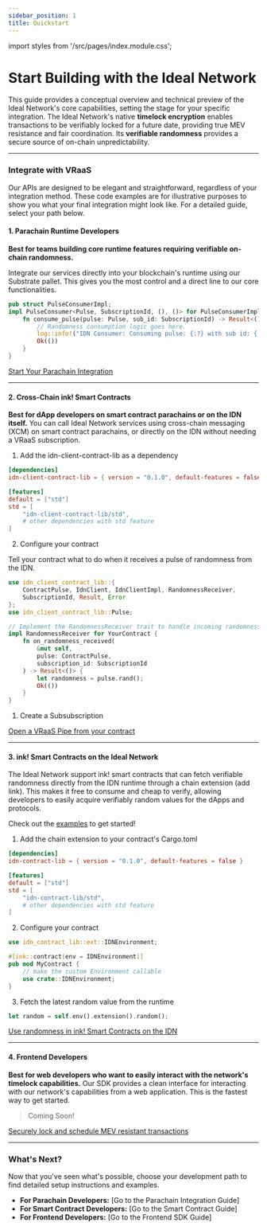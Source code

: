 ```yaml
---
sidebar_position: 1
title: Quickstart
---
```

import styles from '/src/pages/index.module.css';

# Start Building with the Ideal Network

This guide provides a conceptual overview and technical preview of the Ideal Network's core capabilities, setting the stage for your specific integration. The Ideal Network's native **timelock encryption** enables transactions to be verifiably locked for a future date, providing true MEV resistance and fair coordination. Its **verifiable randomness** provides a secure source of on-chain unpredictability.

---

### Integrate with VRaaS

Our APIs are designed to be elegant and straightforward, regardless of your integration method. These code examples are for illustrative purposes to show you what your final integration might look like. For a detailed guide, select your path below.

#### **1. Parachain Runtime Developers**

**Best for teams building core runtime features requiring verifiable on-chain randomness.**

Integrate our services directly into your blockchain's runtime using our Substrate pallet. This gives you the most control and a direct line to our core functionalities.

```rust
pub struct PulseConsumerImpl;
impl PulseConsumer<Pulse, SubscriptionId, (), ()> for PulseConsumerImpl {
    fn consume_pulse(pulse: Pulse, sub_id: SubscriptionId) -> Result<(), ()> {
        // Randomness consumption logic goes here.
        log::info!("IDN Consumer: Consuming pulse: {:?} with sub id: {:?}", pulse, sub_id);
        Ok(())
    }
}
```
<div className={styles.linkBtn}>
    <a href="../guides_and_tutorials/parachains/runtime_integration/parachain_runtime_integration">Start Your Parachain Integration</a>
</div>

-----

#### **2. Cross-Chain ink! Smart Contracts**

**Best for dApp developers on smart contract parachains or on the IDN itself.**
You can call Ideal Network services using cross-chain messaging (XCM) on smart contract parachains, or directly on the IDN without needing a VRaaS subscription.

1. Add the idn-client-contract-lib as a dependency
``` toml
[dependencies]
idn-client-contract-lib = { version = "0.1.0", default-features = false }

[features]
default = ["std"]
std = [
    "idn-client-contract-lib/std",
    # other dependencies with std feature
]
```

2. Configure your contract  

Tell your contract what to do when it receives a pulse of randomness from the IDN.

```rust
use idn_client_contract_lib::{
    ContractPulse, IdnClient, IdnClientImpl, RandomnessReceiver, 
    SubscriptionId, Result, Error
};
use idn_client_contract_lib::Pulse;

// Implement the RandomnessReceiver trait to handle incoming randomness
impl RandomnessReceiver for YourContract {
    fn on_randomness_received(
        &mut self, 
        pulse: ContractPulse,
        subscription_id: SubscriptionId
    ) -> Result<()> {
        let randomness = pulse.rand();
        Ok(())
    }
}
```

1. Create a Subsubscription

<div className={styles.linkBtn}>
    <a href="../guides_and_tutorials/parachains/smart_contracts/ink">Open a VRaaS Pipe from your contract</a>
</div>

---

#### **3. ink! Smart Contracts on the Ideal Network**

The Ideal Network support ink! smart contracts that can fetch verifiable randomness directly from the IDN runtime through a chain extension (add link). This makes it free to consume 
and cheap to verify, allowing developers to easily acquire verifiably random values for the dApps and protocols.

Check out the [examples](https://github.com/ideal-lab5/idn-sdk/tree/main/contracts/idn-contract-lib/examples/rand-extension-example) to get started!

1. Add the chain extension to your contract's Cargo.toml

```toml
[dependencies]
idn-contract-lib = { version = "0.1.0", default-features = false }

[features]
default = ["std"]
std = [
    "idn-contract-lib/std",
    # other dependencies with std feature
]
```

2. Configure your contract

```rust
use idn_contract_lib::ext::IDNEnvironment;

#[ink::contract(env = IDNEnvironment)]
pub mod MyContract {
    // make the custom Environment callable
    use crate::IDNEnvironment;
}
```

3. Fetch the latest random value from the runtime
``` rust
let random = self.env().extension().random();
```

<div className={styles.linkBtn}>
    <a href="../guides_and_tutorials/parachains/smart_contracts/ink">Use randomness in ink! Smart Contracts on the IDN</a>
</div>


---

#### **4. Frontend Developers**

**Best for web developers who want to easily interact with the network's timelock capabilities.**
Our SDK provides a clean interface for interacting with our network's capabilities from a web application. This is the fastest way to get started.

> Coming Soon!

<div className={styles.linkBtn}>
    <a href="../guides_and_tutorials/ink">Securely lock and schedule MEV resistant transactions</a>
</div>

-----

### What's Next?

Now that you've seen what's possible, choose your development path to find detailed setup instructions and examples.

  * **For Parachain Developers:** [Go to the Parachain Integration Guide]
  * **For Smart Contract Developers:** [Go to the Smart Contract Guide]
  * **For Frontend Developers:** [Go to the Frontend SDK Guide]





<!-- This guide will point you to the tools, libraries, and documentation you need to get started.

---

## The Ideal Network

The IDN blockchain aggregates randomness from Drand Quicknet and delivers it using XCM across chains. The IDN-SDK contains all core functionality of the Ideal Network and code required to itegrate with it.

- [Core Repository (Rust/Substrate)](https://github.com/ideal-lab5/idn-sdk)

---

## 🔎 The IDN Explorer

Use the explorer to manage VRaaS subscription and to view recent randomness pulses.

- [Repository](https://github.com/ideal-lab5/idn-explorer/)
- [Explorer URL](https://idealabs.network)
- Guide TODO

> _📷 add a screenshot here later? embedded video?

---

## ⏳ Timelock Encryption

Use timelock encryption for sealed-bid auctions, commitment schemes, multiplayer games, and more, backed by the Ideal Network. Our library supports multiple language bindings, including Rust, Python, Typescript, and C/C++.

- [Timelock SDK Repo (Rust)](https://github.com/ideal-lab5/timelock)
- [Learn how to integrate timelocked transactions in a dApp](../concepts/timelock_encryption.md)

---

## 🛠 What Should I Do Next?

### For Parachain Developers

Use our lightweight integration to manage VRaas subscription that inject verifiable randomness into your Polkadot/Substrate runtime. Your chain can use this for:

- Leader election
- Verifiable shuffling
- Cross-chain fair games
- Much more

[→ Integration Guide](../integration/parachains/runtime_integration/parachain_runtime_integration.md)

---

### For ink! Smart Contract Developers

You can access fresh randomness **inside ink! smart contracts**, either via:

1. Cross-chain access [via XCM](../integration/parachains/smart_contracts/ink.md)
2. Deploying contracts [directly on the IDN](../integration/ink.md)

---

## 📚 Learn More

Explore the deeper design of the protocol:


- [litepaper-TODO](https://hackmd.io/@Y5vcBYL4SyeRG_CqQq0DoQ/HktrQXI2A)
- [Protocol Design Overview-TODO: migrate to docs](https://hackmd.io/@Y5vcBYL4SyeRG_CqQq0DoQ/HktrQXI2A)

---

Want help? [Join our community chat](https://discord.gg/idealnetwork) or reach out via GitHub Discussions. -->

<!-- ---
sidebar_position: 1
title: Quickstart
--- -->